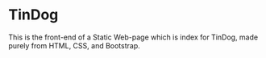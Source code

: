 # TinDog
This is the front-end of a Static Web-page which is index for TinDog, made purely from HTML, CSS, and Bootstrap.
